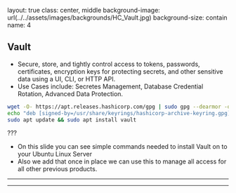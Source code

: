 layout: true
class: center, middle
background-image: url(../../assets/images/backgrounds/HC_Vault.jpg)
background-size: contain
name: 4

## Vault

- Secure, store, and tightly control access to tokens, passwords, certificates, encryption keys for protecting secrets, and other sensitive data using a UI, CLI, or HTTP API.
- Use Cases include: Secretes Management, Database Credential Rotation, Advanced Data Protection.

```bash
wget -O- https://apt.releases.hashicorp.com/gpg | sudo gpg --dearmor -o /usr/share/keyrings/hashicorp-archive-keyring.gpg
echo "deb [signed-by=/usr/share/keyrings/hashicorp-archive-keyring.gpg] https://apt.releases.hashicorp.com $(lsb_release -cs) main" | sudo tee /etc/apt/sources.list.d/hashicorp.list
sudo apt update && sudo apt install vault
````

???

- On this slide you can see simple commands needed to install Vault on to your Ubuntu Linux Server
- Also we add that once in place we can use this to manage all access for all other previous products.

---
---